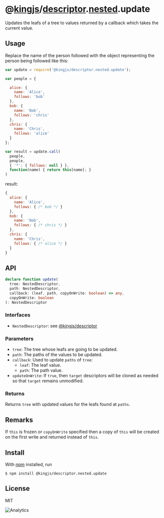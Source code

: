 # @[kingjs](https://www.npmjs.com/package/kingjs)/[descriptor](https://www.npmjs.com/package/@kingjs/descriptor).[nested](https://www.npmjs.com/package/@kingjs/descriptor.nested).update
Updates the leafs of a tree to values returned by a callback which takes the current value.
## Usage
Replace the name of the person followed with the object representing the person being followed like this:
```js
var update = require('@kingjs/descriptor.nested.update');

var people = {

  alice: {
    name: 'Alice',
    follows: 'bob'
  },
  bob: {
    name: 'Bob', 
    follows: 'chris'
  },
  chris: {
    name: 'Chris',
    follows: 'alice'
  }
};

var result = update.call(
  people,
  people,
  { '*': { follows: null } },
  function(name) { return this[name]; }
)
```
result:
```js
{
  alice: {
    name: 'Alice',
    follows: { /* bob */ }
  },
  bob: {
    name: 'Bob', 
    follows: { /* chris */ }
  },
  chris: {
    name: 'Chris',
    follows: { /* alice */ }
  }
}
```
## API
```ts
declare function update(
  tree: NestedDescriptor,
  path: NestedDescriptor,
  callback: (leaf, path, copyOnWrite: boolean) => any,
  copyOnWrite: boolean
): NestedDescriptor
```
### Interfaces
- `NestedDescriptor`: see [@kingjs/descriptor][descriptor]
### Parameters
- `tree`: The tree whose leafs are going to be updated.
- `path`: The paths of the values to be updated. 
- `callback`: Used to update `paths` of `tree`:
  - `leaf`: The leaf value.
  - `path`: The path value.
- `updateOnWrite`: If `true`, then `target` descriptors will be cloned as needed so that `target` remains unmodified.
### Returns
Returns `tree` with updated values for the leafs found at `paths`.
## Remarks
If `this` is frozen or `copyOnWrite` specified then a copy of `this` will be created on the first write and returned instead of `this`.
## Install
With [npm](https://npmjs.org/) installed, run
```
$ npm install @kingjs/descriptor.nested.update
```
## License
MIT

![Analytics](https://analytics.kingjs.net/descriptor/nested/update)

  [descriptor]: https://www.npmjs.com/package/@kingjs/descriptor